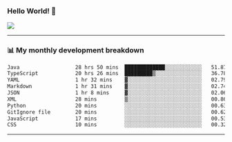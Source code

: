 ### Hello World! 👋

<a>
  <img align="center" src="https://github-readme-stats.vercel.app/api?username=megatunger&count_private=true&include_all_commits=true&bg_color=30,56CCF2,2F80ED&title_color=fff&text_color=fff" />
</a>

------
### 📊 My monthly development breakdown

<!--START_SECTION:waka-->

```txt
Java                  28 hrs 50 mins  █████████████░░░░░░░░░░░░   51.87 %
TypeScript            20 hrs 26 mins  █████████▒░░░░░░░░░░░░░░░   36.78 %
YAML                  1 hr 32 mins    ▓░░░░░░░░░░░░░░░░░░░░░░░░   02.79 %
Markdown              1 hr 31 mins    ▓░░░░░░░░░░░░░░░░░░░░░░░░   02.74 %
JSON                  1 hr 8 mins     ▓░░░░░░░░░░░░░░░░░░░░░░░░   02.06 %
XML                   28 mins         ▒░░░░░░░░░░░░░░░░░░░░░░░░   00.86 %
Python                20 mins         ░░░░░░░░░░░░░░░░░░░░░░░░░   00.63 %
GitIgnore file        20 mins         ░░░░░░░░░░░░░░░░░░░░░░░░░   00.62 %
JavaScript            17 mins         ░░░░░░░░░░░░░░░░░░░░░░░░░   00.53 %
CSS                   10 mins         ░░░░░░░░░░░░░░░░░░░░░░░░░   00.32 %
```

<!--END_SECTION:waka-->

------
